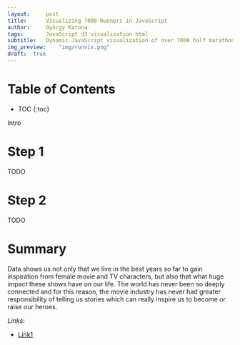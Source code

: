```yaml
---
layout:     post
title:      Visualizing 7000 Runners in JavaScript
author:     György Katona
tags: 		JavaScript d3 visualization html
subtitle:   Dynamic JavaScript visualization of over 7000 half marathonist
img_preview:	"img/runvis.png"
draft:	true
---
```


# Table of Contents

* TOC
{:toc}

Intro

# Step 1

TODO

# Step 2

TODO

# Summary

Data shows us not only that we live in the best years so far to gain inspiration from female movie and TV characters, but also that what huge impact these shows have on our life. The world has never been so deeply connected and for this reason, the movie industry has never had greater responsibility of telling us stories which can really inspire us to become or raise our heroes.



*Links:*

- [Link1](https://todo/)